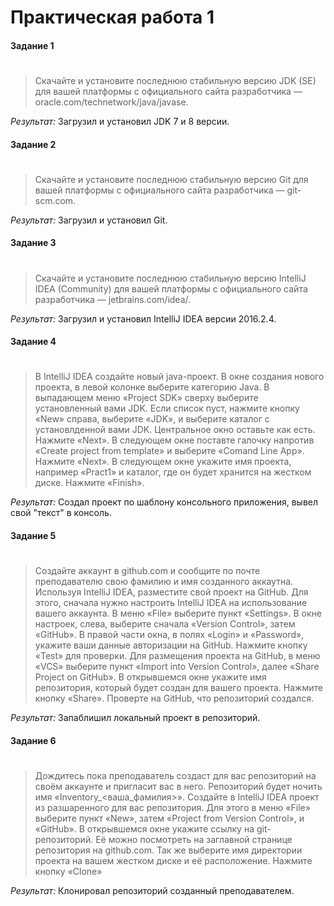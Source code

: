 # Практическая работа 1
#### Задание 1
#

> Скачайте и установите последнюю стабильную версию JDK (SE) для вашей платформы с
> официального сайта разработчика — oracle.com/technetwork/java/javase.

*Результат:* Загрузил и установил JDK 7 и 8 версии.
#### Задание 2
#

> Скачайте и установите последнюю стабильную версию Git для вашей платформы с
> официального сайта разработчика — git-scm.com.

*Результат:* Загрузил и установил Git.
#### Задание 3
#

> Скачайте и установите последнюю стабильную версию IntelliJ IDEA (Community) для
> вашей платформы с официального сайта разработчика — jetbrains.com/idea/.

*Результат:* Загрузил и установил IntelliJ IDEA версии 2016.2.4.
#### Задание 4
#

> В IntelliJ IDEA создайте новый java-проект. В окне создания нового проекта,
> в левой колонке выберите категорию Java. В выпадающем меню «Project SDK» сверху
> выберите установленный вами JDK. Если список пуст, нажмите кнопку «New» справа,
> выберите «JDK», и выберите каталог с установлденной вами JDK. Центральное окно
> оставьте как есть. Нажмите «Next».
> В следующем окне поставте галочку напротив «Create project from template» и выберите
> «Comand Line App». Нажмите «Next».
> В следующем окне укажите имя проекта, например «Pract1» и каталог, где он будет
> хранится на жестком диске. Нажмите «Finish».

*Результат:* Создал проект по шаблону консольного приложения, вывел свой "текст" в консоль.
#### Задание 5
#

> Создайте аккаунт в github.com и сообщите по почте преподавателю свою фамилию и имя
> созданного аккаутна.
> Используя IntelliJ IDEA, разместите свой проект на GitHub. Для этого, сначала нужно
> настроить IntelliJ IDEA на использование вашего аккаунта. В меню «File» выберите пункт
> «Settings». В окне настроек, слева, выберите сначала «Version Control», затем «GitHub». В
> правой части окна, в полях «Login» и «Password», укажите ваши данные авторизации на
> GitHub. Нажмите кнопку «Test» для проверки.
> Для размещения проекта на GitHub, в меню «VCS» выберите пункт «Import into Version
> Control», далее «Share Project on GitHub». В открывшемся окне укажите имя репозитория,
> который будет создан для вашего проекта. Нажмите кнопку «Share».
> Проверте на GitHub, что репозиторий создался.

*Результат:* Запаблишил локальный проект в репозиторий.
#### Задание 6
#

> Дождитесь пока преподаватель создаст для вас репозиторий на своём аккаунте и
> пригласит вас в него. Репозиторий будет ночить имя «Inventory_<ваша_фамилия>».
> Создайте в IntelliJ IDEA проект из разшаренного для вас репозитория. Для этого в меню
> «File» выберите пункт «New», затем «Project from Version Control», и «GitHub». В
> открывшемся окне укажите ссылку на git-репозиторий. Её можно посмотреть на заглавной
> странице репозитория на github.com. Так же выберите имя директории проекта на вашем жестком диске и её расположение.
> Нажмите кнопку «Clone»

*Результат:* Клонировал репозиторий созданный преподавателем.
